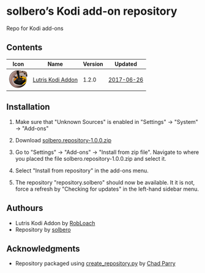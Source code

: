 # solbero’s Kodi add-on repository
Repo for Kodi add-ons

## Contents

|Icon|Name|Version|Updated|
|---|---|---|---|
|<img src="https://raw.githubusercontent.com/solbero/repository.solbero/master/script.lutris/icon.png" width="48">|[Lutris Kodi Addon](https://github.com/RobLoach/lutris-kodi-addon)|1.2.0|[2017-06-26](https://raw.githubusercontent.com/solbero/repository.solbero/master/script.lutris/changelog-1.2.0.txt)

## Installation

1. Make sure that "Unknown Sources" is enabled in "Settings" → "System" → "Add-ons"

2. Download [solbero.repository-1.0.0.zip](https://github.com/solbero/repository.solbero/raw/master/repository.solbero/repository.solbero-1.0.0.zip)

3. Go to "Settings" → "Add-ons" → "Install from zip file". Navigate to where you placed the file solbero.repository-1.0.0.zip and select it.

4. Select "Install from repository" in the add-ons menu.

5. The repository "repository.solbero" should now be available. It it is not, force a refresh by "Checking for updates" in the left-hand sidebar menu.

## Authours
* Lutris Kodi Addon by [RobLoach](https://github.com/RobLoach)
* Repository by [solbero](https://github.com/solbero)

## Acknowledgments
* Repository packaged using [create_repository.py](https://github.com/chadparry/kodi-repository.chad.parry.org/blob/master/tools/create_repository.py) by [Chad Parry](https://github.com/chadparry)
